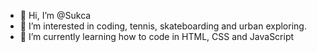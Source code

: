 - 👋 Hi, I’m @Sukca
- 👀 I’m interested in coding, tennis, skateboarding and urban exploring.
- 🌱 I’m currently learning how to code in HTML, CSS and JavaScript

<!---
Sukca/Sukca is a ✨ special ✨ repository because its `README.md` (this file) appears on your GitHub profile.
You can click the Preview link to take a look at your changes.
--->
